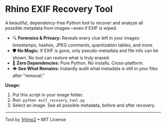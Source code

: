 # Rhino EXIF Recovery Tool

A beautiful, dependency-free Python tool to recover and analyze all possible metadata from images—even if EXIF is wiped.

- 🔍 **Forensics & Privacy:** Reveals every clue left in your images: timestamps, hashes, JPEG comments, quantization tables, and more.
- 🛡️ **No Magic:** If EXIF is gone, only pseudo-metadata and file info can be shown. No tool can restore what is truly erased.
- 🚀 **Zero Dependencies:** Pure Python. No installs. Cross-platform.
- 👁️ **See What Remains:** Instantly audit what metadata is still in your files after "removal."

**Usage:**

1. Put this script in your image folder.
2. Run: `python exif_recovery_tool.py`
3. Select an image. See all possible metadata, before and after recovery.

---

Tool by [1rhino2](https://github.com/1rhino2) • MIT License
